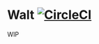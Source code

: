 # Walt [![CircleCI](https://circleci.com/gh/Ithildir/walt.svg?style=svg)](https://circleci.com/gh/Ithildir/walt)

WIP
